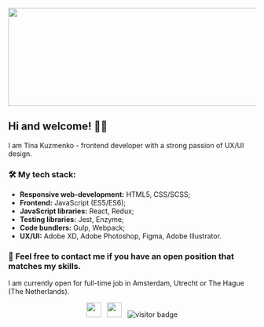 <p align="center">
    <img src="https://raw.githubusercontent.com/tinakuzmenko/tinakuzmenko/master/custom%20%E2%80%93%201.svg" width="854" height="200" />
</p>

## Hi and welcome! 🙋‍♀️

I am Tina Kuzmenko - frontend developer with a strong passion of UX/UI design. 

### 🛠 My tech stack:

- **Responsive web-development:** HTML5, CSS/SCSS;
- **Frontend:** JavaScript (ES5/ES6);
- **JavaScript libraries:** React, Redux;
- **Testing libraries:** Jest, Enzyme;
- **Code bundlers:** Gulp, Webpack;
- **UX/UI:** Adobe XD, Adobe Photoshop, Figma, Adobe Illustrator.

### 💌 Feel free to contact me if you have an open position that matches my skills. 

I am currently open for full-time job in Amsterdam, Utrecht or The Hague (The Netherlands).

<p align='center'>
<a href="https://www.linkedin.com/in/kristina-kuzmenko-7a80b760/"><img height="30" src="https://raw.githubusercontent.com/tinakuzmenko/tinakuzmenko/master/003-linkedin.svg"></a>&nbsp;&nbsp;
<a href="https://www.instagram.com/tina_kuzmenko/"><img height="30" src="https://raw.githubusercontent.com/tinakuzmenko/tinakuzmenko/master/004-instagram.svg"></a>&nbsp;&nbsp;
<img src="https://visitor-badge.glitch.me/badge?page_id=tinakuzmenko" alt="visitor badge"/>
</p>